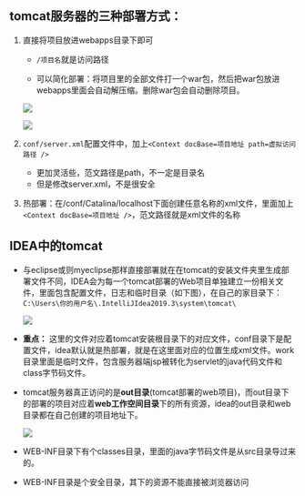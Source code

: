
## tomcat服务器的三种部署方式：

1. 直接将项目放进webapps目录下即可

   * `/项目名`就是访问路径

   * 可以简化部署：将项目里的全部文件打一个war包，然后把war包放进webapps里面会自动解压缩。删除war包会自动删除项目。

    ![](https://jack-blog-img.obs.cn-north-4.myhuaweicloud.com/github-page/img20200319121227.png)

    ![](https://jack-blog-img.obs.cn-north-4.myhuaweicloud.com/github-page/img20200319115144.png)

2. `conf/server.xml`配置文件中，加上`<Context docBase=项目地址 path=虚拟访问路径 />`

   * 更加灵活些，范文路径是path，不一定是目录名
   * 但是修改server.xml，不是很安全

3. 热部署：在/conf/Catalina/localhost下面创建任意名称的xml文件，里面加上`<Context docBase=项目地址 />`，范文路径就是xml文件的名称

## IDEA中的tomcat

* 与eclipse或则myeclipse那样直接部署就在在tomcat的安装文件夹里生成部署文件不同，IDEA会为每一个tomcat部署的Web项目单独建立一份相关文件，里面包含配置文件，日志和临时目录（如下图），在自己的家目录下：`C:\Users\你的用户名\.IntelliJIdea2019.3\system\tomcat\`

  ![](https://jack-blog-img.obs.cn-north-4.myhuaweicloud.com/github-page/img20200319120803.png)

* **重点：** 这里的文件对应着tomcat安装根目录下的对应文件，conf目录下是配置文件，idea默认就是热部署，就是在这里面对应的位置生成xml文件。work目录里面是临时文件，包含服务器端jsp被转化为servlet的java代码文件和class字节码文件。

* tomcat服务器真正访问的是**out目录**(tomcat部署的web项目)，而out目录下的部署的项目对应着**web工作空间目录**下的所有资源，idea的out目录和web目录都在自己创建的项目地址下。

  ![](https://jack-blog-img.obs.cn-north-4.myhuaweicloud.com/github-page/img20200319123804.png)

* WEB-INF目录下有个classes目录，里面的java字节码文件是从src目录导过来的。

* WEB-INF目录是个安全目录，其下的资源不能直接被浏览器访问